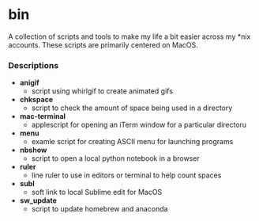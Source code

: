# bin

A collection of scripts and tools to make my life a bit easier across my *nix accounts. These scripts are primarily centered on MacOS. 

### Descriptions

* **anigif**
  * script using whirlgif to create animated gifs
* **chkspace**
  * script to check the amount of space being used in a directory
* **mac-terminal**
  * applescript for opening an iTerm window for a particular directoru
* **menu**
  * examle script for creating ASCII menu for launching programs
* **nbshow**
  * script to open a local python notebook in a browser
* **ruler**
  * line ruler to use in editors or terminal to help count spaces
* **subl**
  * soft link to local Sublime edit for MacOS 
* **sw_update**
  * script to update homebrew and anaconda
